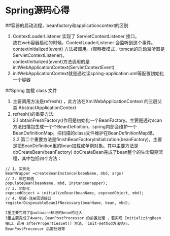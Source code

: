 # Spring源码心得

##容器的启动流程，beanfactory和applicationcontext的区别 
1. ContextLoaderListener 实现了 ServletContextListener 接口，  
故在web容器启动的时候，ContextLoaderListener 会监听到这个事件。  
contextInitialized(event) 方法被调用。(观察者模式，tomcat的启动监听器是ServletContextListener)。  
contextInitialized(event)方法调用的是initWebApplicationContext(ServletContextEvent)
2. initWebApplicationContext就是通过读spring-application.xml等配置初始化一个容器

##Spring 加载 class 文件
1. 主要调用方法是refresh() ，此方法在XmlWebApplicationContext 的三层父类 AbstractApplicationContext 
2. refresh()的重要方法:  
2.1 obtainFreshFactory()作用是初始化一个BeanFactory。主要是通过scan方法扫描包生成一个个BeanDefinition，spring内部会维护一个BeanDefinitionMap，把扫描的class文件维护在BeanDefinitionMap里。  
2.2 第二个重要方法是finishBeanFactoryInitialization(beanFactory)。主要是把BeanDefinition里的bean加载成单例对象。其中主要方法是doCreateBean(beanFactory)
doCreateBean完成了bean整个的生命周期流程，其中包括四个方法：
```
// 1. 实例化
BeanWrapper =createBeanInstance(beanName, mbd, args)
// 2. 属性赋值      
populateBean(beanName, mbd, instanceWrapper);      
// 3. 初始化       
exposedObject = initializeBean(beanName, exposedObject, mbd);
// 4. 销毁-注册回调接口  
registerDisposableBeanIfNecessary(beanName, bean, mbd);

2里主要完成了@autowire标记的bean的注入
3里主要完成了Aware，BeanPostProcessor 的前置处理 ，若实现 InitializingBean 接口，调用 afterPropertiesSet() 方法， init-method方法执行， BeanPostProceesor 后置处理等
```
